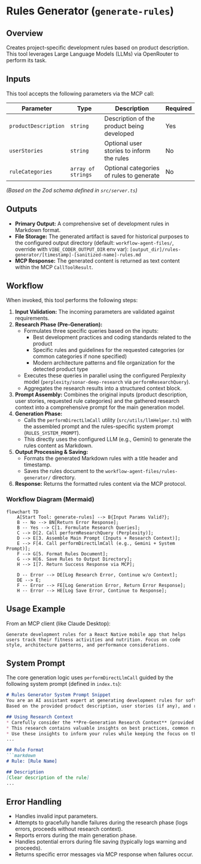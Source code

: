 # Rules Generator (`generate-rules`)

## Overview

Creates project-specific development rules based on product description. This tool leverages Large Language Models (LLMs) via OpenRouter to perform its task.

## Inputs

This tool accepts the following parameters via the MCP call:

| Parameter            | Type               | Description                                     | Required |
| -------------------- | ------------------ | ----------------------------------------------- | -------- |
| `productDescription` | `string`           | Description of the product being developed      | Yes      |
| `userStories`        | `string`           | Optional user stories to inform the rules       | No       |
| `ruleCategories`     | `array of strings` | Optional categories of rules to generate        | No       |

*(Based on the Zod schema defined in `src/server.ts`)*

## Outputs

* **Primary Output:** A comprehensive set of development rules in Markdown format.
* **File Storage:** The generated artifact is saved for historical purposes to the configured output directory (default: `workflow-agent-files/`, override with `VIBE_CODER_OUTPUT_DIR` env var):
  `[output_dir]/rules-generator/[timestamp]-[sanitized-name]-rules.md`
* **MCP Response:** The generated content is returned as text content within the MCP `CallToolResult`.

## Workflow

When invoked, this tool performs the following steps:

1. **Input Validation:** The incoming parameters are validated against requirements.
2. **Research Phase (Pre-Generation):**
   * Formulates three specific queries based on the inputs:
     * Best development practices and coding standards related to the product
     * Specific rules and guidelines for the requested categories (or common categories if none specified)
     * Modern architecture patterns and file organization for the detected product type
   * Executes these queries in parallel using the configured Perplexity model (`perplexity/sonar-deep-research` via `performResearchQuery`).
   * Aggregates the research results into a structured context block.
3. **Prompt Assembly:** Combines the original inputs (product description, user stories, requested rule categories) and the gathered research context into a comprehensive prompt for the main generation model.
4. **Generation Phase:**
   * Calls the `performDirectLlmCall` utility (`src/utils/llmHelper.ts`) with the assembled prompt and the rules-specific system prompt (`RULES_SYSTEM_PROMPT`).
   * This directly uses the configured LLM (e.g., Gemini) to generate the rules content as Markdown.
5. **Output Processing & Saving:**
   * Formats the generated Markdown rules with a title header and timestamp.
   * Saves the rules document to the `workflow-agent-files/rules-generator/` directory.
6. **Response:** Returns the formatted rules content via the MCP protocol.

### Workflow Diagram (Mermaid)

```mermaid
flowchart TD
    A[Start Tool: generate-rules] --> B{Input Params Valid?};
    B -- No --> BN[Return Error Response];
    B -- Yes --> C[1. Formulate Research Queries];
    C --> D[2. Call performResearchQuery (Perplexity)];
    D --> E[3. Assemble Main Prompt (Inputs + Research Context)];
    E --> F[4. Call performDirectLlmCall (e.g., Gemini + System Prompt)];
    F --> G[5. Format Rules Document];
    G --> H[6. Save Rules to Output Directory];
    H --> I[7. Return Success Response via MCP];

    D -- Error --> DE[Log Research Error, Continue w/o Context];
    DE --> E;
    F -- Error --> FE[Log Generation Error, Return Error Response];
    H -- Error --> HE[Log Save Error, Continue to Response];
```

## Usage Example

From an MCP client (like Claude Desktop):

```
Generate development rules for a React Native mobile app that helps users track their fitness activities and nutrition. Focus on code style, architecture patterns, and performance considerations.
```

## System Prompt

The core generation logic uses `performDirectLlmCall` guided by the following system prompt (defined in `index.ts`):

```markdown
# Rules Generator System Prompt Snippet
You are an AI assistant expert at generating development rules for software projects.
Based on the provided product description, user stories (if any), and research context, generate a set of development rules.

## Using Research Context
* Carefully consider the **Pre-Generation Research Context** (provided by Perplexity) included in the main task prompt.
* This research contains valuable insights on best practices, common rule categories, and architecture patterns.
* Use these insights to inform your rules while keeping the focus on the primary product requirements.
...

## Rule Format
```markdown
# Rule: [Rule Name]

## Description
[Clear description of the rule]
...
```

## Error Handling

* Handles invalid input parameters.
* Attempts to gracefully handle failures during the research phase (logs errors, proceeds without research context).
* Reports errors during the main generation phase.
* Handles potential errors during file saving (typically logs warning and proceeds).
* Returns specific error messages via MCP response when failures occur.
